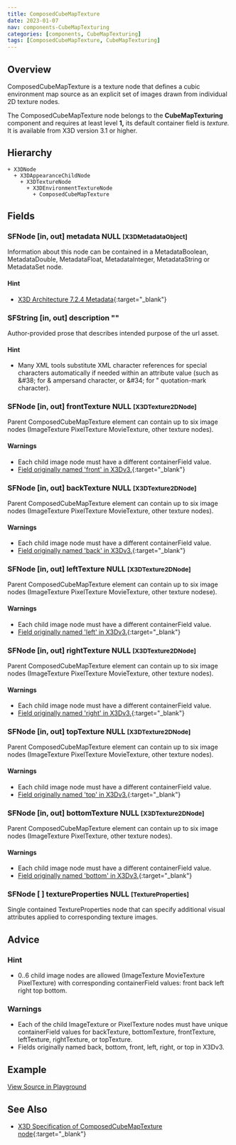 ```yaml
---
title: ComposedCubeMapTexture
date: 2023-01-07
nav: components-CubeMapTexturing
categories: [components, CubeMapTexturing]
tags: [ComposedCubeMapTexture, CubeMapTexturing]
---
```

<style>
.post h3 {
  word-spacing: 0.2em;
}
</style>

## Overview

ComposedCubeMapTexture is a texture node that defines a cubic environment map source as an explicit set of images drawn from individual 2D texture nodes.

The ComposedCubeMapTexture node belongs to the **CubeMapTexturing** component and requires at least level **1,** its default container field is *texture.* It is available from X3D version 3.1 or higher.

## Hierarchy

```
+ X3DNode
  + X3DAppearanceChildNode
    + X3DTextureNode
      + X3DEnvironmentTextureNode
        + ComposedCubeMapTexture
```

## Fields

### SFNode [in, out] **metadata** NULL <small>[X3DMetadataObject]</small>

Information about this node can be contained in a MetadataBoolean, MetadataDouble, MetadataFloat, MetadataInteger, MetadataString or MetadataSet node.

#### Hint

- [X3D Architecture 7.2.4 Metadata](https://www.web3d.org/specifications/X3Dv4Draft/ISO-IEC19775-1v4-IS.proof//Part01/components/core.html#Metadata){:target="_blank"}

### SFString [in, out] **description** ""

Author-provided prose that describes intended purpose of the url asset.

#### Hint

- Many XML tools substitute XML character references for special characters automatically if needed within an attribute value (such as &amp;#38; for &amp; ampersand character, or &amp;#34; for " quotation-mark character).

### SFNode [in, out] **frontTexture** NULL <small>[X3DTexture2DNode]</small>

Parent ComposedCubeMapTexture element can contain up to six image nodes (ImageTexture PixelTexture MovieTexture, other texture nodes).

#### Warnings

- Each child image node must have a different containerField value.
- [Field originally named 'front' in X3Dv3.](https://www.web3d.org/x3d/content/examples/X3dSceneAuthoringHints.html#fieldNameChanges){:target="_blank"}

### SFNode [in, out] **backTexture** NULL <small>[X3DTexture2DNode]</small>

Parent ComposedCubeMapTexture element can contain up to six image nodes (ImageTexture PixelTexture MovieTexture, other texture nodes).

#### Warnings

- Each child image node must have a different containerField value.
- [Field originally named 'back' in X3Dv3.](https://www.web3d.org/x3d/content/examples/X3dSceneAuthoringHints.html#fieldNameChanges){:target="_blank"}

### SFNode [in, out] **leftTexture** NULL <small>[X3DTexture2DNode]</small>

Parent ComposedCubeMapTexture element can contain up to six image nodes (ImageTexture PixelTexture MovieTexture, other texture nodese).

#### Warnings

- Each child image node must have a different containerField value.
- [Field originally named 'left' in X3Dv3.](https://www.web3d.org/x3d/content/examples/X3dSceneAuthoringHints.html#fieldNameChanges){:target="_blank"}

### SFNode [in, out] **rightTexture** NULL <small>[X3DTexture2DNode]</small>

Parent ComposedCubeMapTexture element can contain up to six image nodes (ImageTexture PixelTexture MovieTexture, other texture nodes).

#### Warnings

- Each child image node must have a different containerField value.
- [Field originally named 'right' in X3Dv3.](https://www.web3d.org/x3d/content/examples/X3dSceneAuthoringHints.html#fieldNameChanges){:target="_blank"}

### SFNode [in, out] **topTexture** NULL <small>[X3DTexture2DNode]</small>

Parent ComposedCubeMapTexture element can contain up to six image nodes (ImageTexture PixelTexture MovieTexture, other texture nodes).

#### Warnings

- Each child image node must have a different containerField value.
- [Field originally named 'top' in X3Dv3.](https://www.web3d.org/x3d/content/examples/X3dSceneAuthoringHints.html#fieldNameChanges){:target="_blank"}

### SFNode [in, out] **bottomTexture** NULL <small>[X3DTexture2DNode]</small>

Parent ComposedCubeMapTexture element can contain up to six image nodes (ImageTexture PixelTexture, other texture nodes).

#### Warnings

- Each child image node must have a different containerField value.
- [Field originally named 'bottom' in X3Dv3.](https://www.web3d.org/x3d/content/examples/X3dSceneAuthoringHints.html#fieldNameChanges){:target="_blank"}

### SFNode [ ] **textureProperties** NULL <small>[TextureProperties]</small>

Single contained TextureProperties node that can specify additional visual attributes applied to corresponding texture images.

## Advice

### Hint

- 0..6 child image nodes are allowed (ImageTexture MovieTexture PixelTexture) with corresponding containerField values: front back left right top bottom.

### Warnings

- Each of the child ImageTexture or PixelTexture nodes must have unique containerField values for backTexture, bottomTexture, frontTexture, leftTexture, rightTexture, or topTexture.
- Fields originally named back, bottom, front, left, right, or top in X3Dv3.

## Example

<x3d-canvas src="https://create3000.github.io/media/examples/CubeMapTexturing/ComposedCubeMapTexture/ComposedCubeMapTexture.x3d" update="auto"></x3d-canvas>

[View Source in Playground](/x_ite/playground/?url=https://create3000.github.io/media/examples/CubeMapTexturing/ComposedCubeMapTexture/ComposedCubeMapTexture.x3d)

## See Also

- [X3D Specification of ComposedCubeMapTexture node](https://www.web3d.org/documents/specifications/19775-1/V4.0/Part01/components/environmentalTexturing.html#ComposedCubeMapTexture){:target="_blank"}
